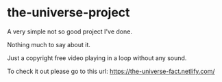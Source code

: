 # the-universe-project

A very simple not so good project I've done.

Nothing much to say about it.

Just a copyright free video playing in a loop without any sound.

To check it out please go to this url: https://the-universe-fact.netlify.com/
